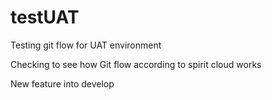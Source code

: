 # testUAT
Testing git flow for UAT environment


Checking to see how Git flow according to spirit cloud works

New feature into develop
